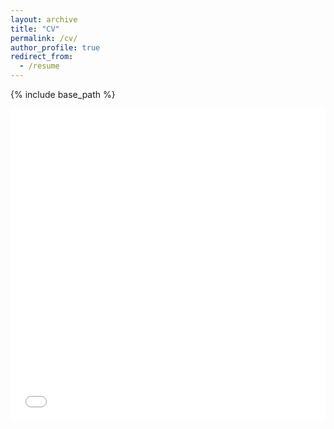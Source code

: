 ```yaml
---
layout: archive
title: "CV"
permalink: /cv/
author_profile: true
redirect_from:
  - /resume
---
```

{% include base_path %}

<iframe src="/files/Matthias Dogbatsey - CV 2025" width="100%" height="500" frameborder="no" border="0" marginwidth="0" marginheight="0"></iframe>
